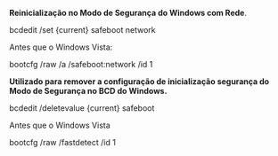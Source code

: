 **Reinicialização no Modo de Segurança do Windows com Rede**. 

bcdedit /set {current} safeboot network

Antes que o Windows Vista:
 	
bootcfg /raw /a /safeboot:network /id 1



 	
**Utilizado para remover a configuração de inicialização segurança do Modo de Segurança no BCD do Windows.**

bcdedit /deletevalue {current} safeboot

Antes que o Windows Vista

bootcfg /raw /fastdetect /id 1
